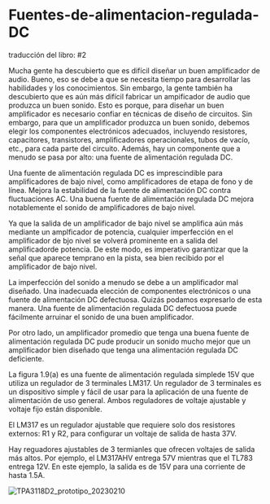 # Fuentes-de-alimentacion-regulada-DC
traducción del libro: #2

Mucha gente ha descubierto que es difícil diseñar un buen amplificador de audio. Bueno, eso se debe a que se necesita tiempo para desarrollar
las habilidades y los conocimientos. Sin embargo, la gente también ha descubierto que es aún más difícil fabricar un ampificador de audio que produzca un buen sonido.
Esto es porque, para diseñar un buen amplificador es necesario confiar en técnicas de diseño de circuitos.
Sin embargo, para que un amplificador produzca un buen sonido, debemos elegir los componentes electrónicos adecuados, incluyendo resistores, capacitores, transistores, amplificadores operacionales, tubos de vacío, etc., para cada parte del circuito.
Además, hay un componente que a menudo se pasa por alto: una fuente de alimentación regulada DC.

Una fuente de alimentación regulada DC es imprescindible para amplificadores de bajo nivel, como amplificadores de etapa de fono y de línea. Mejora la estabilidad
de la fuente de alimentación DC contra fluctuaciones AC. Una buena fuente de alimentación regulada DC mejora notablemente el sonido de amplificadores de bajo nivel.

Ya que la salida de un amplificador de bajo nivel se amplifica aún más mediante un amplficador de potencia, cualquier imperfección en el amplificador de bjo nivel se volverá prominente en a salida del amplificadorde potencia. De este modo, es imperativo garantizar que la señal que aparece temprano en la pista, sea bien recibido por el amplificador de bajo nivel.

La imperfección del sonido a menudo se debe a un amplificador mal diseñado. Una inadecuada elección de componentes electrónicos o una fuente de alimentación DC defectuosa.
Quizás podamos expresarlo de esta manera. Una fuente de alimentación regulada DC defectuosa puede fácilmente arruinar el sonido de una buen amplificador.

Por otro lado, un amplificador promedio que tenga una buena fuente de alimentación regulada DC pude producir un sonido mucho mejor que un amplificador bien diseñado que tenga una alimentación regulada DC deficiente.

La figura 1.9(a) es una fuente de alimentación regulada simplede 15V que utiliza un regulador de 3 terminales LM317. Un regulador de 3 terminales es un dispositivo simple y fácil de usar para la aplicación de una fuente de alimentación de uso general. Ambos reguladores de voltaje ajustable y voltaje fijo están disponible.

El LM317 es un regulador ajustable que requiere solo dos resistores externos: R1 y R2, para configurar un voltaje de salida de hasta 37V.

Hay reguadores ajustables de 3 termianles que ofrecen voltajes de salida más altos. Por ejemplo, el LM317AHV entrega 57V mientras que el TL783 entrega 12V. En este ejemplo, la salida es de 15V para una corriente de hasta 1.5A.

![TPA3118D2_prototipo_20230210](https://github.com/AlanRavelo/Fuentes-de-alimentacion-regulada-DC/assets/88397949/02c5ebb6-8b9b-42f2-a091-bd3325cfca20)








